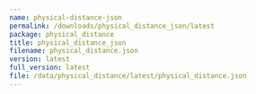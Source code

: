 ```yaml
---
name: physical-distance-json
permalink: /downloads/physical_distance_json/latest
package: physical_distance
title: physical_distance_json
filename: physical_distance.json
version: latest
full_version: latest
file: /data/physical_distance/latest/physical_distance.json
---
```


